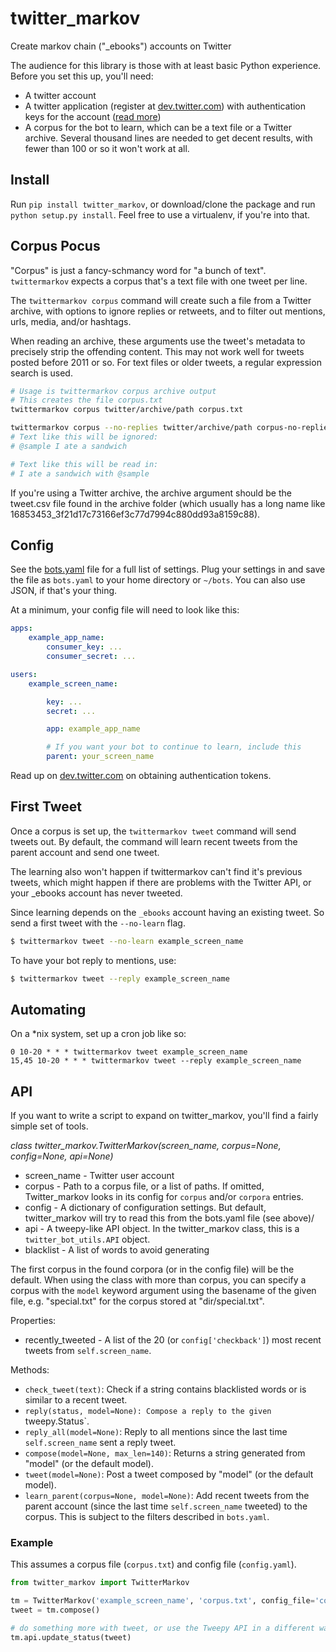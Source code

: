 twitter_markov
==============

Create markov chain ("_ebooks") accounts on Twitter

The audience for this library is those with at least basic Python experience. Before you set this up, you'll need:

* A twitter account
* A twitter application (register at [dev.twitter.com](http://dev.twitter.com)) with authentication keys for the account ([read more](https://dev.twitter.com/oauth))
* A corpus for the bot to learn, which can be a text file or a Twitter archive. Several thousand lines are needed to get decent results, with fewer than 100 or so it won't work at all.

## Install

Run `pip install twitter_markov`, or download/clone the package and run `python setup.py install`. Feel free to use a virtualenv, if you're into that.

## Corpus Pocus

"Corpus" is just a fancy-schmancy word for "a bunch of text". `twittermarkov` expects a corpus that's a text file with one tweet per line.

The `twittermarkov corpus` command will create such a file from a Twitter archive, with options to ignore replies or retweets, and to filter out mentions, urls, media, and/or hashtags.

When reading an archive, these arguments use the tweet's metadata to precisely strip the offending content. This may not work well for tweets posted before 2011 or so. For text files or older tweets, a regular expression search is used.

```bash
# Usage is twittermarkov corpus archive output
# This creates the file corpus.txt
twittermarkov corpus twitter/archive/path corpus.txt

twittermarkov corpus --no-replies twitter/archive/path corpus-no-replies.txt
# Text like this will be ignored:
# @sample I ate a sandwich

# Text like this will be read in:
# I ate a sandwich with @sample
````

If you're using a Twitter archive, the archive argument should be the tweet.csv file found in the archive folder (which usually has a long name like 16853453_3f21d17c73166ef3c77d7994c880dd93a8159c88).

## Config

See the [bots.yaml](https://github.com/fitnr/twitter_markov/blob/master/bots.yaml) file for a full list of settings. Plug your settings in and save the file as `bots.yaml` to your home directory  or `~/bots`. You can also use JSON, if that's your thing.

At a minimum, your config file will need to look like this:
````yaml
apps:
    example_app_name:
        consumer_key: ...
        consumer_secret: ...

users:
    example_screen_name:

        key: ...
        secret: ...

        app: example_app_name

        # If you want your bot to continue to learn, include this
        parent: your_screen_name
````

Read up on [dev.twitter.com](https://dev.twitter.com/oauth/overview) on obtaining authentication tokens.

## First Tweet

Once a corpus is set up, the `twittermarkov tweet` command will send tweets out. By default, the command will learn recent tweets from the parent account and send one tweet.

The learning also won't happen if twittermarkov can't find it's previous tweets, which might happen if there are problems with the Twitter API, or your _ebooks account has never tweeted.

Since learning depends on the `_ebooks` account having an existing tweet. So send a first tweet with the `--no-learn` flag.
````bash
$ twittermarkov tweet --no-learn example_screen_name
````

To have your bot reply to mentions, use:
````bash
$ twittermarkov tweet --reply example_screen_name
````

## Automating

On a *nix system, set up a cron job like so:

````
0 10-20 * * * twittermarkov tweet example_screen_name
15,45 10-20 * * * twittermarkov tweet --reply example_screen_name
````

## API

If you want to write a script to expand on twitter_markov, you'll find a fairly simple set of tools.

_class twitter_markov.TwitterMarkov(screen_name, corpus=None, config=None, api=None)_

* screen_name - Twitter user account
* corpus - Path to a corpus file, or a list of paths. If omitted, Twitter_markov looks in its config for `corpus` and/or `corpora` entries.
* config - A dictionary of configuration settings. But default, twitter_markov will try to read this from the bots.yaml file (see above)/
* api - A tweepy-like API object. In the twitter_markov class, this is a `twitter_bot_utils.API` object.
* blacklist - A list of words to avoid generating

The first corpus in the found corpora (or in the config file) will be the default. When using the class with more than corpus, you can specify a corpus with the `model` keyword argument using the basename of the given file, e.g. "special.txt" for the corpus stored at "dir/special.txt".

Properties:
* recently_tweeted - A list of the 20 (or `config['checkback']`) most recent tweets from `self.screen_name`.

Methods:

* `check_tweet(text)`: Check if a string contains blacklisted words or is similar to a recent tweet.
* `reply(status, model=None): Compose a reply to the given `tweepy.Status`.
* `reply_all(model=None)`: Reply to all mentions since the last time `self.screen_name` sent a reply tweet.
* `compose(model=None, max_len=140)`: Returns a string generated from "model" (or the default model).
* `tweet(model=None)`: Post a tweet composed by "model" (or the default model).
* `learn_parent(corpus=None, model=None)`: Add recent tweets from the parent account (since the last time `self.screen_name` tweeted) to the corpus. This is subject to the filters described in `bots.yaml`.

### Example

This assumes a corpus file (`corpus.txt`) and config file (`config.yaml`). 

````python
from twitter_markov import TwitterMarkov

tm = TwitterMarkov('example_screen_name', 'corpus.txt', config_file='config.yaml')
tweet = tm.compose()

# do something more with tweet, or use the Tweepy API in a different way
tm.api.update_status(tweet)
````
